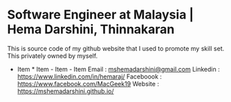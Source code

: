 # Software Engineer at Malaysia | Hema Darshini, Thinnakaran 
This is source code of my github website that I used to promote my skill set. 
This privately owned by myself. 
* Item * Item - Item - Item
Email : mshemadarshini@gmail.com 
Linkedin : https://www.linkedin.com/in/hemaraj/
Faceboook : https://www.facebook.com/MacGeek19
Website : https://mshemadarshini.github.io/


